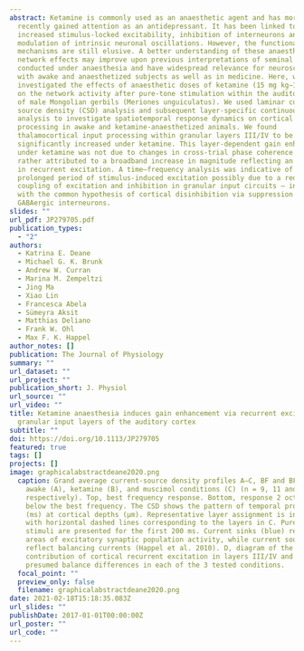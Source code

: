 ```yaml
---
abstract: Ketamine is commonly used as an anaesthetic agent and has more
  recently gained attention as an antidepressant. It has been linked to
  increased stimulus‐locked excitability, inhibition of interneurons and
  modulation of intrinsic neuronal oscillations. However, the functional network
  mechanisms are still elusive. A better understanding of these anaesthetic
  network effects may improve upon previous interpretations of seminal studies
  conducted under anaesthesia and have widespread relevance for neuroscience
  with awake and anaesthetized subjects as well as in medicine. Here, we
  investigated the effects of anaesthetic doses of ketamine (15 mg kg−1 h−1i.p.)
  on the network activity after pure‐tone stimulation within the auditory cortex
  of male Mongolian gerbils (Meriones unguiculatus). We used laminar current
  source density (CSD) analysis and subsequent layer‐specific continuous wavelet
  analysis to investigate spatiotemporal response dynamics on cortical columnar
  processing in awake and ketamine‐anaesthetized animals. We found
  thalamocortical input processing within granular layers III/IV to be
  significantly increased under ketamine. This layer‐dependent gain enhancement
  under ketamine was not due to changes in cross‐trial phase coherence but was
  rather attributed to a broadband increase in magnitude reflecting an increase
  in recurrent excitation. A time–frequency analysis was indicative of a
  prolonged period of stimulus‐induced excitation possibly due to a reduced
  coupling of excitation and inhibition in granular input circuits – in line
  with the common hypothesis of cortical disinhibition via suppression of
  GABAergic interneurons.
slides: ""
url_pdf: JP279705.pdf
publication_types:
  - "2"
authors:
  - Katrina E. Deane
  - Michael G. K. Brunk
  - Andrew W. Curran
  - Marina M. Zempeltzi
  - Jing Ma
  - Xiao Lin
  - Francesca Abela
  - Sümeyra Aksit
  - Matthias Deliano
  - Frank W. Ohl
  - Max F. K. Happel
author_notes: []
publication: The Journal of Physiology
summary: ""
url_dataset: ""
url_project: ""
publication_short: J. Physiol
url_source: ""
url_video: ""
title: Ketamine anaesthesia induces gain enhancement via recurrent excitation in
  granular input layers of the auditory cortex
subtitle: ""
doi: https://doi.org/10.1113/JP279705
featured: true
tags: []
projects: []
image: graphicalabstractdeane2020.png
  caption: Grand average current-source density profiles A–C, BF and BF −2 in
    awake (A), ketamine (B), and muscimol conditions (C) (n = 9, 11 and 11,
    respectively). Top, best frequency response. Bottom, response 2 octaves
    below the best frequency. The CSD shows the pattern of temporal processing
    (ms) at cortical depths (μm). Representative layer assignment is indicated
    with horizontal dashed lines corresponding to the layers in C. Pure-tone
    stimuli are presented for the first 200 ms. Current sinks (blue) represent
    areas of excitatory synaptic population activity, while current sources
    reflect balancing currents (Happel et al. 2010). D, diagram of the potential
    contribution of cortical recurrent excitation in layers III/IV and its
    presumed balance differences in each of the 3 tested conditions.
  focal_point: ""
  preview_only: false
  filename: graphicalabstractdeane2020.png
date: 2021-02-18T15:18:35.083Z
url_slides: ""
publishDate: 2017-01-01T00:00:00Z
url_poster: ""
url_code: ""
---
```

